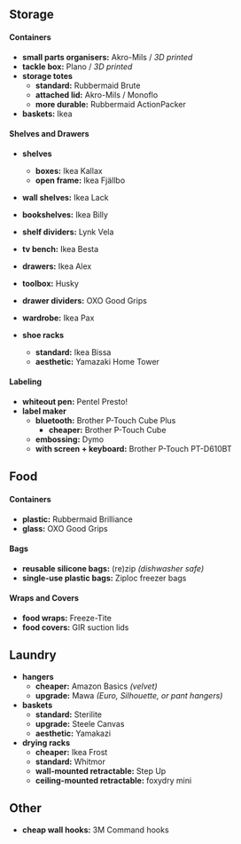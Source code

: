 ## Storage

#### Containers

- **small parts organisers:** Akro-Mils / *3D printed*
- **tackle box:** Plano / *3D printed*
- **storage totes** 
	- **standard:** Rubbermaid Brute
	- **attached lid:** Akro-Mils / Monoflo
	- **more durable:** Rubbermaid ActionPacker
- **baskets:** Ikea

#### Shelves and Drawers

- **shelves** 
	- **boxes:** Ikea Kallax
	- **open frame:** Ikea Fjällbo
- **wall shelves:** Ikea Lack
- **bookshelves:** Ikea Billy
- **shelf dividers:** Lynk Vela

- **tv bench:** Ikea Besta

- **drawers:** Ikea Alex
- **toolbox:** Husky
- **drawer dividers:** OXO Good Grips

- **wardrobe:** Ikea Pax 
- **shoe racks** 
	- **standard:** Ikea Bissa
	- **aesthetic:** Yamazaki Home Tower

#### Labeling

- **whiteout pen:** Pentel Presto!
- **label maker** 
	- **bluetooth:** Brother P-Touch Cube Plus
		- **cheaper:** Brother P-Touch Cube
	- **embossing:** Dymo
	- **with screen + keyboard:** Brother P-Touch PT-D610BT

## Food 

#### Containers

- **plastic:** Rubbermaid Brilliance
- **glass:** OXO Good Grips

#### Bags

- **reusable silicone bags:** (re)zip *(dishwasher safe)*
- **single-use plastic bags:** Ziploc freezer bags

#### Wraps and Covers

- **food wraps:** Freeze-Tite
- **food covers:** GIR suction lids

## Laundry

- **hangers**
	- **cheaper:** Amazon Basics *(velvet)*
	- **upgrade:** Mawa *(Euro, Silhouette, or pant hangers)*
- **baskets** 
	- **standard:** Sterilite
	- **upgrade:** Steele Canvas
	- **aesthetic:** Yamakazi
- **drying racks**
	- **cheaper:** Ikea Frost
	- **standard:** Whitmor
	- **wall-mounted retractable:** Step Up
	- **ceiling-mounted retractable:** foxydry mini

## Other

- **cheap wall hooks:** 3M Command hooks 